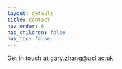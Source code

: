 ```yaml
---
layout: default
title: contact
nav_order: 6
has_children: false
has_toc: false
---
```


Get in touch at [gary.zhang@ucl.ac.uk](mailto:gary.zhang@ucl.ac.uk).
